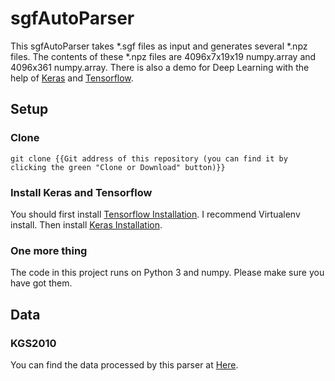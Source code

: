 # sgfAutoParser

This sgfAutoParser takes *.sgf files as input and generates several *.npz files. The contents of these *.npz files are 4096x7x19x19 numpy.array and 4096x361 numpy.array. There is also a demo for Deep Learning with the help of [Keras](https://keras.io/) and [Tensorflow](https://www.tensorflow.org/).

## Setup

### Clone

```
git clone {{Git address of this repository (you can find it by clicking the green "Clone or Download" button)}}
```

### Install Keras and Tensorflow

You should first install [Tensorflow Installation](https://github.com/tensorflow/tensorflow/blob/master/tensorflow/g3doc/get_started/os_setup.md). I recommend Virtualenv install. Then install [Keras Installation](https://keras.io/).

### One more thing

The code in this project runs on Python 3 and numpy. Please make sure you have got them.

## Data

### KGS2010

You can find the data processed by this parser at [Here]().

